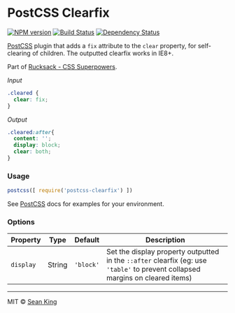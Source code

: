 # PostCSS Clearfix
[![NPM version][npm-image]][npm-url] [![Build Status][travis-image]][travis-url] [![Dependency Status][daviddm-image]][daviddm-url]

[PostCSS][PostCSS] plugin that adds a `fix` attribute to the `clear` property, for self-clearing of children. The outputted clearfix works in IE8+.

Part of [Rucksack - CSS Superpowers](http://simplaio.github.io/rucksack).

_Input_
```css
.cleared {
  clear: fix;
}
```

_Output_
```css
.cleared:after{
  content: '';
  display: block;
  clear: both;
}
```

### Usage

```js
postcss([ require('postcss-clearfix') ])
```

See [PostCSS][PostCSS] docs for examples for your environment.

### Options

Property  | Type   | Default   | Description                                                                                                                    
--------- | ------ | --------- | ------------                                                                                                                     
`display` | String | `'block'` | Set the display property outputted in the `::after` clearfix (eg: use `'table'` to prevent collapsed margins on cleared items) 

***

MIT © [Sean King](https://twitter.com/seaneking)

[npm-image]: https://badge.fury.io/js/postcss-clearfix.svg
[npm-url]: https://npmjs.org/package/postcss-clearfix
[travis-image]: https://travis-ci.org/seaneking/postcss-clearfix.svg?branch=master
[travis-url]: https://travis-ci.org/seaneking/postcss-clearfix
[daviddm-image]: https://david-dm.org/seaneking/postcss-clearfix.svg?theme=shields.io
[daviddm-url]: https://david-dm.org/seaneking/postcss-clearfix
[PostCSS]: https://github.com/postcss/postcss
